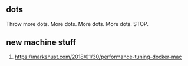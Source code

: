 dots
------
Throw more dots. More dots. More dots. More dots. STOP.

## new machine stuff

1. https://markshust.com/2018/01/30/performance-tuning-docker-mac
